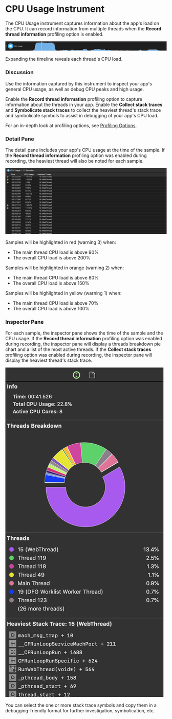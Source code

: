 # CPU Usage Instrument

The CPU Usage instrument captures information about the app's load on the CPU. It can record information from multiple threads when the **Record thread information** profiling option is enabled.

![CPU Usage](Resources/Instrument_CPUUsage.png "CPU Usage")

Expanding the timeline reveals each thread's CPU load.

### Discussion

Use the information captured by this instrument to inspect your app's general CPU usage, as well as debug CPU peaks and high usage.

Enable the **Record thread information** profiling option to capture information about the threads in your app. Enable the **Collect stack traces** and **Symbolicate stack traces** to collect the heaviest thread's stack trace and symbolicate symbols to assist in debugging of your app's CPU load.

For an in-depth look at profiling options, see [Profiling Options](ProfilingOptions.md).

### Detail Pane

The detail pane includes your app's CPU usage at the time of the sample. If the **Record thread information** profiling option was enabled during recording, the heaviest thread will also be noted for each sample.

![CPU Usage Detail Pane](Resources/Instrument_CPUUsage_DetailPane.png "CPU Usage Detail Pane")

Samples will be highlighted in red (warning 3) when:

* The main thread CPU load is above 90%
* The overall CPU load is above 200%

Samples will be highlighted in orange (warning 2) when:

* The main thread CPU load is above 80%
* The overall CPU load is above 150%

Samples will be highlighted in yellow (warning 1) when:

* The main thread CPU load is above 70%
* The overall CPU load is above 100%

### Inspector Pane

For each sample, the inspector pane shows the time of the sample and the CPU usage. If the **Record thread information** profiling option was enabled during recording, the inspector pane will display a threads breakdown pie chart and a list of the most active threads. If the **Collect stack traces** profiling option was enabled during recording, the inspector pane will display the heaviest thread's stack trace.

![CPU Usage Inspector Pane](Resources/Instrument_CPUUsage_InspectorPane.png "CPU Usage Inspector Pane")

You can select the one or more stack trace symbols and copy them in a debugging-friendly format for further investigation, symbolication, etc.